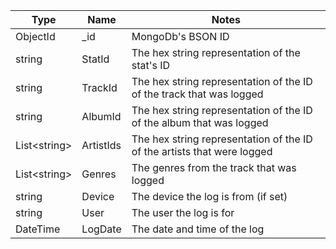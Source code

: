 |Type|Name|Notes|
|----|------|-----|
|ObjectId|\_id|MongoDb's BSON ID|
|string|StatId|The hex string representation of the stat's ID|
|string|TrackId|The hex string representation of the ID of the track that was logged|
|string|AlbumId|The hex string representation of the ID of the album that was logged|
|List\<string\>|ArtistIds|The hex string representation of the ID of the artists that were logged|
|List\<string\>|Genres|The genres from the track that was logged|
|string|Device|The device the log is from (if set)|
|string|User|The user the log is for|
|DateTime|LogDate|The date and time of the log|
